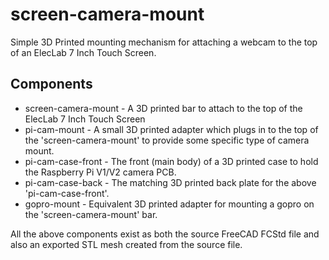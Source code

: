 # screen-camera-mount #

Simple 3D Printed mounting mechanism for attaching a webcam to the top of an ElecLab 7 Inch Touch Screen.

## Components
* screen-camera-mount - A 3D printed bar to attach to the top of the ElecLab 7 Inch Touch Screen
* pi-cam-mount - A small 3D printed adapter which plugs in to the top of the 'screen-camera-mount' to provide some specific type of camera mount.
* pi-cam-case-front - The front (main body) of a 3D printed case to hold the Raspberry Pi V1/V2 camera PCB.
* pi-cam-case-back - The matching 3D printed back plate for the above 'pi-cam-case-front'.
* gopro-mount - Equivalent 3D printed adapter for mounting a gopro on the 'screen-camera-mount' bar.

All the above components exist as both the source FreeCAD FCStd file and also an exported STL mesh created from the source file.

